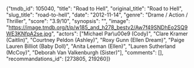 {"tmdb_id": 105040, "title": "Road to Hell", "original_title": "Road to Hell", "slug_title": "road-to-hell", "date": "2012-11-14", "genre": "Drame / Action / Thriller", "score": "3.9/10", "synopsis": "", "image": "https://image.tmdb.org/t/p/w185_and_h278_bestv2/Aw7f49SNDhEo2SQ9WE3KNfpA2se.jpg", "actors": ["Michael Par\u00e9 (Cody)", "Clare Kramer (Caitlin)", "Courtney Peldon (Ashley)", "Roxy Gunn (Ellen Dream)", "Paige Lauren Billiot (Baby Doll)", "Anita Leeman (Ellen)", "Lauren Sutherland (McCoy)", "Deborah Van Valkenburgh (Sister)"], "comments": [], "recommandations_id": [273805, 219260]}